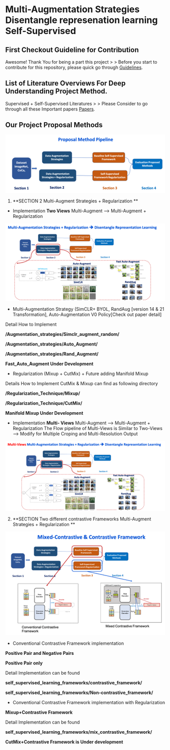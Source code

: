 # Multi-Augmentation Strategies Disentangle represenation learning Self-Supervised


## First Checkout Guideline for Contribution

Awesome! Thank You for being a part this project > > 
Before you start to contribute for this repository, please quick go through [Guidelines](contribution_guideline.md).

## List of Literature Overviews For Deep Understanding Project Method. 

Supervised + Self-Supervised Literatures > > 
Please Consider to go through all these Important papers [Papers](data_augmentation_regularization_literature_overviews.md).


## Our Project Proposal Methods

![](images/Proposal_method_pipeline.png)


1. **SECTION 2  Multi-Augment Strategies + Regularization ** 

- Implementation **Two Views** Multi-Augment --> Multi-Augment + Regularization

![](images/Multi-Augs-Regularization-Two-Views.png)

+ Multi-Augmentation Strategy (SimCLR+ BYOL, RandAug [version 14 & 21 Transformation], Auto-Augmentation V0 Policy[Check out paper detail]

Detail How to Implement 

**/Augmentation_strategies/Simclr_augment_random/**

**/Augmentation_strategies/Auto_Augment/**

**/Augmentation_strategies/Rand_Augment/**

**Fast_Auto_Augment Under Development**


+ Regularization (Mixup + CutMix) + Future adding Manifold Mixup
 
 Details How to Implement CutMix & Mixup can find as following directory

**/Regularization_Technique/Mixup/**

**/Regularization_Technique/CutMix/**

**Manifold Mixup Under Development**


- Implementation **Multi- Views** Multi-Augment --> Multi-Augment + Regularization
The Flow pipeline of Multi-Views is Similar to Two-Views --> Modify for Multiple Croping and Multi-Resolution Output 

![](images/multi_views_multi_aug_regularization.png)


 

2. **SECTION Two different contrastive Frameworks Multi-Augment Strategies + Regularization ** 

![](images/Mixed_and_contrastive_framework.png)


+ Conventional Contrastive Framework implementation

**Positive Pair and Negative Pairs**

**Positive Pair only**

Detail Implementation can be found 

**self_supervised_learning_frameworks/contrastive_framework/**

**self_supervised_learning_frameworks/Non-contrastive_framework/**


+ Conventional Contrastive Framework implementation with Regularization 

**Mixup+Contrastive Framework**

Detail Implementation can be found 

**self_supervised_learning_frameworks/mix_contrastive_framework/**

**CutMix+Contrastive Framework is Under development**

